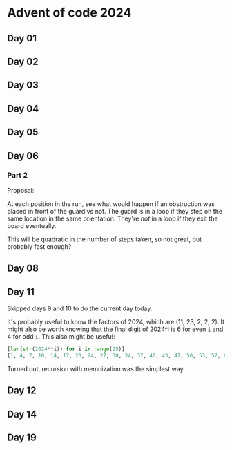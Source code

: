 # Advent of code 2024

## Day 01

## Day 02

## Day 03

## Day 04

## Day 05

## Day 06
### Part 2
Proposal:

At each position in the run, see what would happen if an obstruction was placed in front of the guard vs not. The guard is in a loop if they step on the same location in the same orientation. They're *not* in a loop if they exit the board eventually.

This will be quadratic in the number of steps taken, so not great, but probably fast enough?

## Day 08

## Day 11
Skipped days 9 and 10 to do the current day today.

It's probably useful to know the factors of 2024, which are (11, 23, 2, 2, 2). It might also be worth knowing that the final digit of 2024^i is 6 for even `i` and 4 for odd `i`. This also might be useful:

```python
[len(str(2024**i)) for i in range(25)]
[1, 4, 7, 10, 14, 17, 20, 24, 27, 30, 34, 37, 40, 43, 47, 50, 53, 57, 60, 63, 67, 70, 73, 77, 80]
```

Turned out, recursion with memoization was the simplest way.

## Day 12

## Day 14

## Day 19
